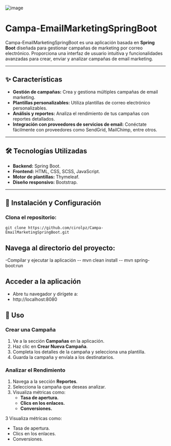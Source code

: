 ![image](https://github.com/user-attachments/assets/6f50f60b-348c-4248-8d8f-56e9dc45b2fe)
# Campa-EmailMarketingSpringBoot

Campa-EmailMarketingSpringBoot es una aplicación basada en **Spring Boot** diseñada para gestionar campañas de marketing por correo electrónico. Proporciona una interfaz de usuario intuitiva y funcionalidades avanzadas para crear, enviar y analizar campañas de email marketing.

---

## ✨ **Características**

- **Gestión de campañas:** Crea y gestiona múltiples campañas de email marketing.
- **Plantillas personalizables:** Utiliza plantillas de correo electrónico personalizables.
- **Análisis y reportes:** Analiza el rendimiento de tus campañas con reportes detallados.
- **Integración con proveedores de servicios de email:** Conéctate fácilmente con proveedores como SendGrid, MailChimp, entre otros.

---

## 🛠️ **Tecnologías Utilizadas**

- **Backend:** Spring Boot.
- **Frontend:** HTML, CSS, SCSS, JavaScript.
- **Motor de plantillas:** Thymeleaf.
- **Diseño responsivo:** Bootstrap.

---

## 🚀 **Instalación y Configuración**

### Clona el repositorio:
```
git clone https://github.com/cirolpz/Campa-EmailMarketingSpringBoot.git
```
## Navega al directorio del proyecto:
-Compilar y ejecutar la aplicación
-- mvn clean install
-- mvn spring-boot:run
## Acceder a la aplicación
- Abre tu navegador y dirígete a:
- http://localhost:8080


## 📖 Uso

### Crear una Campaña

1. Ve a la sección **Campañas** en la aplicación.  
2. Haz clic en **Crear Nueva Campaña**.  
3. Completa los detalles de la campaña y selecciona una plantilla.  
4. Guarda la campaña y envíala a los destinatarios.  

### Analizar el Rendimiento

1. Navega a la sección **Reportes**.  
2. Selecciona la campaña que deseas analizar.  
3. Visualiza métricas como:  
   - **Tasa de apertura.**  
   - **Clics en los enlaces.**  
   - **Conversiones.**

3 Visualiza métricas como:
- Tasa de apertura.
- Clics en los enlaces.
- Conversiones.

